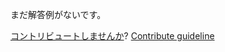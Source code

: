 
まだ解答例がないです。

[コントリビュートしませんか](https://github.com/BFEdev/BFE.dev-solutions/blob/main/question/what-is-the-pros-and-cons-of-redux_ja.md)?  [Contribute guideline](https://github.com/BFEdev/BFE.dev-solutions#how-to-contribute)
